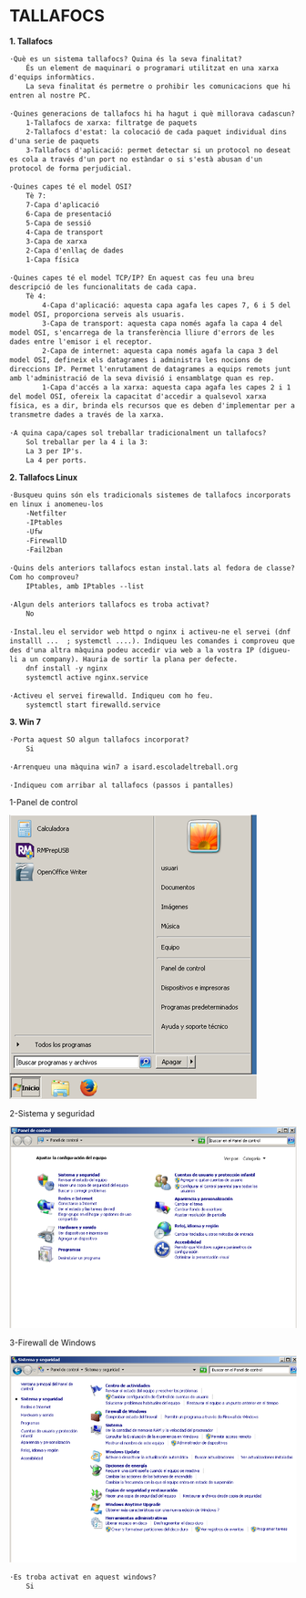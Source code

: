 # TALLAFOCS
**1. Tallafocs**
    
    ·Què es un sistema tallafocs? Quina és la seva finalitat?
        És un element de maquinari o programari utilitzat en una xarxa d'equips informàtics. 
        La seva finalitat és permetre o prohibir les comunicacions que hi entren al nostre PC.
    
    ·Quines generacions de tallafocs hi ha hagut i què millorava cadascun?
        1-Tallafocs de xarxa: filtratge de paquets
        2-Tallafocs d'estat: la colocació de cada paquet individual dins d'una serie de paquets
        3-Tallafocs d'aplicació: permet detectar si un protocol no deseat es cola a través d'un port no estàndar o si s'està abusan d'un protocol de forma perjudicial.
        
    ·Quines capes té el model OSI?
        Tè 7:
        7-Capa d'aplicació
        6-Capa de presentació
        5-Capa de sessió
        4-Capa de transport
        3-Capa de xarxa
        2-Capa d'enllaç de dades
        1-Capa física
        
    ·Quines capes té el model TCP/IP? En aquest cas feu una breu descripció de les funcionalitats de cada capa.
        Tè 4:
            4-Capa d'aplicació: aquesta capa agafa les capes 7, 6 i 5 del model OSI, proporciona serveis als usuaris.
            3-Capa de transport: aquesta capa només agafa la capa 4 del model OSI, s'encarrega de la transferència lliure d'errors de les dades entre l'emisor i el receptor.
            2-Capa de internet: aquesta capa només agafa la capa 3 del model OSI, defineix els datagrames i administra les nocions de direccions IP. Permet l'enrutament de datagrames a equips remots junt amb l'administració de la seva divisió i ensamblatge quan es rep.
            1-Capa d'accés a la xarxa: aquesta capa agafa les capes 2 i 1 del model OSI, ofereix la capacitat d'accedir a qualsevol xarxa física, es a dir, brinda els recursos que es deben d'implementar per a transmetre dades a través de la xarxa.
            
    ·A quina capa/capes sol treballar tradicionalment un tallafocs?
        Sol treballar per la 4 i la 3:
        La 3 per IP's.
        La 4 per ports.

**2. Tallafocs Linux**

    ·Busqueu quins són els tradicionals sistemes de tallafocs incorporats en linux i anomeneu-los
        -Netfilter
        -IPtables
        -Ufw
        -FirewallD
        -Fail2ban
        
    ·Quins dels anteriors tallafocs estan instal.lats al fedora de classe? Com ho comproveu?
        IPtables, amb IPtables --list
        
    ·Algun dels anteriors tallafocs es troba activat?
        No
        
    ·Instal.leu el servidor web httpd o nginx i activeu-ne el servei (dnf installl ...  ; systemctl ....). Indiqueu les comandes i comproveu que des d'una altra màquina podeu accedir via web a la vostra IP (digueu-li a un company). Hauria de sortir la plana per defecte.
        dnf install -y nginx
        systemctl active nginx.service
        
    ·Activeu el servei firewalld. Indiqueu com ho feu.
        systemctl start firewalld.service
     
**3. Win 7**

    ·Porta aquest SO algun tallafocs incorporat?
        Si
        
    ·Arrenqueu una màquina win7 a isard.escoladeltreball.org
    
    ·Indiqueu com arribar al tallafocs (passos i pantalles)
    
1-Panel de control

![ ](./imagenes/1.png)
        
2-Sistema y seguridad

![ ](./imagenes/2.png)
        
3-Firewall de Windows

![ ](./imagenes/3.png)
     
        
    ·Es troba activat en aquest windows?
        Si

